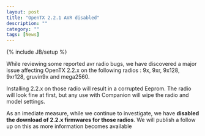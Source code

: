 ```yaml
---
layout: post
title: "OpenTX 2.2.1 AVR disabled"
description: ""
category: ""
tags: [News]
---
```

{% include JB/setup %}

While reviewing some reported avr radio bugs, we have discovered a major issue affecting OpenTX 2.2.x on the following radios : 9x, 9xr, 9x128, 9xr128, gruvin9x and mega2560.

Installing 2.2.x on those radio will result in a corrupted Eeprom. The radio will look fine at first, but any use with Companion will wipe the radio and model settings.

As an imediate measure, while we continue to investigate, we have **disabled the download of 2.2.x firmwares for those radios**. We will publish a follow up on this as more information becomes available
